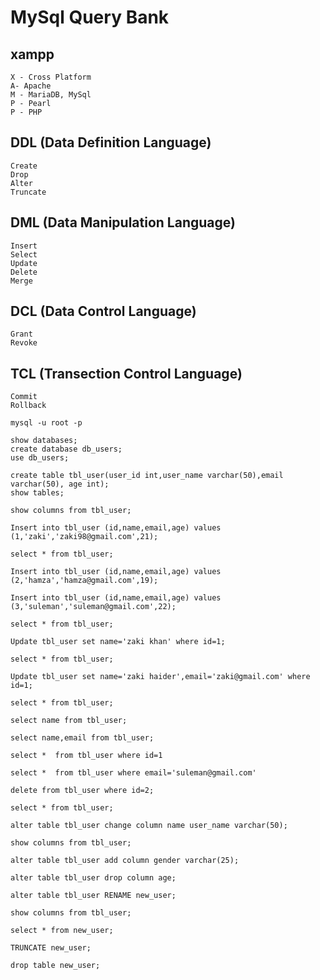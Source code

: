 # MySql Query Bank

## xampp

    X - Cross Platform
    A- Apache
    M - MariaDB, MySql
    P - Pearl
    P - PHP


##    DDL (Data Definition Language)
    Create 
    Drop
    Alter 
    Truncate


##   DML (Data Manipulation Language)
    Insert
    Select
    Update
    Delete
    Merge

##    DCL (Data Control Language)
    Grant
    Revoke

##    TCL (Transection Control Language)
    Commit
    Rollback

    mysql -u root -p

    show databases;
    create database db_users;
    use db_users;

    create table tbl_user(user_id int,user_name varchar(50),email varchar(50), age int);
    show tables;

    show columns from tbl_user;

    Insert into tbl_user (id,name,email,age) values (1,'zaki','zaki98@gmail.com',21);

    select * from tbl_user;

    Insert into tbl_user (id,name,email,age) values (2,'hamza','hamza@gmail.com',19);

    Insert into tbl_user (id,name,email,age) values (3,'suleman','suleman@gmail.com',22);

    select * from tbl_user;

    Update tbl_user set name='zaki khan' where id=1;
    
    select * from tbl_user;

    Update tbl_user set name='zaki haider',email='zaki@gmail.com' where id=1;

    select * from tbl_user;

    select name from tbl_user;

    select name,email from tbl_user;

    select *  from tbl_user where id=1

    select *  from tbl_user where email='suleman@gmail.com'

    delete from tbl_user where id=2;

    select * from tbl_user;

    alter table tbl_user change column name user_name varchar(50);

    show columns from tbl_user;

    alter table tbl_user add column gender varchar(25);

    alter table tbl_user drop column age;
    
    alter table tbl_user RENAME new_user;

    show columns from tbl_user;

    select * from new_user;

    TRUNCATE new_user;

    drop table new_user;


